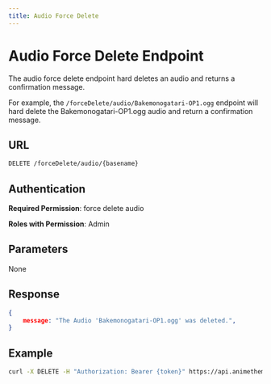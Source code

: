 ```yaml
---
title: Audio Force Delete
---
```


# Audio Force Delete Endpoint

The audio force delete endpoint hard deletes an audio and returns a confirmation message.

For example, the `/forceDelete/audio/Bakemonogatari-OP1.ogg` endpoint will hard delete the Bakemonogatari-OP1.ogg audio and return a confirmation message.

## URL

```sh
DELETE /forceDelete/audio/{basename}
```

## Authentication

**Required Permission**: force delete audio

**Roles with Permission**: Admin

## Parameters

None

## Response

```json
{
    message: "The Audio 'Bakemonogatari-OP1.ogg' was deleted.",
}
```

## Example

```bash
curl -X DELETE -H "Authorization: Bearer {token}" https://api.animethemes.moe/forceDelete/audio/Bakemonogatari-OP1.ogg
```
